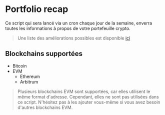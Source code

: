 # Portfolio recap

Ce script qui sera lancé via un cron chaque jour de la semaine, enverra toutes les informations à propos de votre portefeuille crypto.

> Une liste des améliorations possibles est disponible [ici](./docs/to-come.md)

## Blockchains supportées

- Bitcoin
- EVM
  - Ethereum
  - Arbitrum

> Plusieurs blockchains EVM sont supportées, car elles utilisent le même format d'adresse.
> Cependant, elles ne sont pas utilisées dans ce script.
> N'hésitez pas à les ajouter vous-même si vous avez besoin d'autres blockchains EVM.
